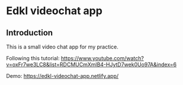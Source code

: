 # Edkl videochat app

## Introduction
This is a small video chat app for my practice.

Following this tutorial: https://www.youtube.com/watch?v=oxFr7we3LC8&list=RDCMUCmXmlB4-HJytD7wek0Uo97A&index=6

Demo: https://edkl-videochat-app.netlify.app/

